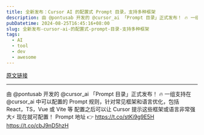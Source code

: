 ```yaml
---
title: 全新发布：Cursor AI 的配置式 Prompt 目录，支持多种框架
description: 由 @pontusab 开发的 @cursor_ai 「Prompt 目录」正式发布！ 🔥 一组支持在 @cursor_ai 中可以配置的 Prompt 规则，针对常见框架和语言优化，包括 React，TS，Vue 或 Vite 等 配置之后可以让 Cursor 提示这些框架或语言非常强大⚡️ 现在就可配置！ Prompt 地址 👉 
pubDatetime: 2024-08-25T16:45:16+08:00
slug: 全新发布-cursor-ai-的配置式-prompt-目录-支持多种框架
tags: 
  - AI
  - tool
  - dev
  - awesome
---
```


[原文链接](https://x.com/tuturetom/status/1827378471011836163?s=12&t=D3VZWD30-f7ylSHW3OdYgQ)

---

由 @pontusab 开发的 @cursor_ai 「Prompt 目录」正式发布！ 🔥 一组支持在 @cursor_ai 中可以配置的 Prompt 规则，针对常见框架和语言优化，包括 React，TS，Vue 或 Vite 等 配置之后可以让 Cursor 提示这些框架或语言非常强大⚡️ 现在就可配置！ Prompt 地址 👉 https://t.co/stKi9g9E5H https://t.co/cbJ9nD5hzH
